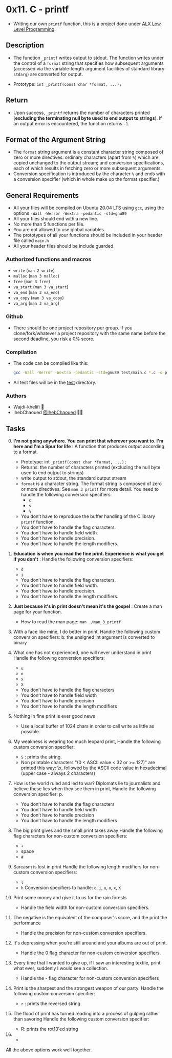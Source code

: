 # 0x11. C - printf 

- Writing our own `printf` function, this is a project done under [ALX Low Level Programming](https://github.com/wajdi-khelifi/printf).

## Description

- The function `_printf` writes output to stdout. The function writes under the control of a `format` string that specifies how subsequent arguments (accessed via the variable-length argument facilities of standard library `stdarg`) are converted for output.

- Prototype: `int _printf(const char *format, ...);`

## Return

- Upon success, `_printf` returns the number of characters printed (**excluding the terminating null byte used to end output to strings**). If an output error is encountered, the function returns `-1`.

## Format of the Argument String

- The `format` string argument is a constant character string composed of zero or more directives: ordinary characters (apart from `%`) which are copied unchanged to the output stream; and conversion specifications, each of which results in fetching zero or more subsequent arguments.
- Conversion specification is introduced by the character `%` and ends with a conversion specifier (which in whole make up the format specifier.)

## General Requirements

- All your files will be compiled on Ubuntu 20.04 LTS using `gcc`, using the options `-Wall -Werror -Wextra -pedantic -std=gnu89`
- All your files should end with a new line.
- No more than 5 functions per file.
- You are not allowed to use global variables.
- The prototypes of all your functions should be included in your header file called `main.h`
- All your header files should be include guarded.

### Authorized functions and macros

- `write` (`man 2 write`)
- `malloc` (`man 3 malloc`)
- `free` (`man 3 free`)
- `va_start` (`man 3 va_start`)
- `va_end` (`man 3 va_end`)
- `va_copy` (`man 3 va_copy`)
- `va_arg` (`man 3 va_arg`)

### Github

- There should be one project repository per group. If you clone/fork/whatever a project repository with the same name before the second deadline, you risk a 0% score.

### Compilation

- The code can be compiled like this:
	```sh
	gcc -Wall -Werror -Wextra -pedantic -std=gnu89 test/main.c *.c -o print
	```
- All test files will be in the [test](./test) directory.


### Authors

- Wajdi-khelifi 👾
- IhebChaoued [@IhebChaoued](https://github.com/IhebChaoued) 👨‍💻


## Tasks

0. **I'm not going anywhere. You can print that wherever you want to. I'm here and I'm a Spur for life** : A function that produces output according to a format.
	- Prototype: int `_printf(const char *format, ...);`
	- Returns: the number of characters printed (excluding the null byte used to end output to strings)
	- write output to stdout, the standard output stream
	- `format` is a character string. The format string is composed of zero or more directives. See `man 3 printf` for more detail. You need to handle the following conversion specifiers:
		- `c`
		- `s`
		- `%`
	- You don’t have to reproduce the buffer handling of the C library `printf` function.
	- You don’t have to handle the flag characters.
	- You don’t have to handle field width.
	- You don’t have to handle precision.
	- You don’t have to handle the length modifiers.

1. **Education is when you read the fine print. Experience is what you get if you don't** : Handle the following conversion specifiers:
	- `d`
	- `i`
	- You don’t have to handle the flag characters.
	- You don’t have to handle field width.
	- You don’t have to handle precision.
	- You don’t have to handle the length modifiers.

2. **Just because it's in print doesn't mean it's the gospel** : Create a man page for your function.
	- How to read the man page: `man ./man_3_printf`

3. With a face like mine, I do better in print, Handle the following custom conversion specifiers:
	b: the unsigned int argument is converted to binary

4. What one has not experienced, one will never understand in print
Handle the following conversion specifiers:
	- `u`
	- `o`
	- `x`
	- `X`
	- You don’t have to handle the flag characters
	- You don’t have to handle field width
	- You don’t have to handle precision
	- You don’t have to handle the length modifiers

5. Nothing in fine print is ever good news
	- Use a local buffer of 1024 chars in order to call write as little as possible.

6. My weakness is wearing too much leopard print, Handle the following custom conversion specifier:
	- `S` : prints the string.
	- Non printable characters "(0 < ASCII value < 32 or >= 127)" are printed this way: \x, followed by the ASCII code value in hexadecimal (upper case - always 2 characters)

7. How is the world ruled and led to war? Diplomats lie to journalists and believe these lies when they see them in print, Handle the following conversion specifier: p.
	- You don’t have to handle the flag characters
	- You don’t have to handle field width
	- You don’t have to handle precision
	- You don’t have to handle the length modifiers

8. The big print gives and the small print takes away
Handle the following flag characters for non-custom conversion specifiers:
	- `+`
	- space
	- `#`

9. Sarcasm is lost in print
Handle the following length modifiers for non-custom conversion specifiers:
	- `l`
	- `h` Conversion specifiers to handle: `d`, `i`, `u`, `o`, `x`, `X`

10. Print some money and give it to us for the rain forests
	- Handle the field width for non-custom conversion specifiers.

11. The negative is the equivalent of the composer's score, and the print the performance
	- Handle the precision for non-custom conversion specifiers.

12. It's depressing when you're still around and your albums are out of print.
	- Handle the 0 flag character for non-custom conversion specifiers.

13. Every time that I wanted to give up, if I saw an interesting textile, print what ever, suddenly I would see a collection.
	- Handle the - flag character for non-custom conversion specifiers

14. Print is the sharpest and the strongest weapon of our party.
Handle the following custom conversion specifier:
	- `r` : prints the reversed string

15. The flood of print has turned reading into a process of gulping rather than savoring
Handle the following custom conversion specifier:
	- R: prints the rot13'ed string

16. *
All the above options work well together.
